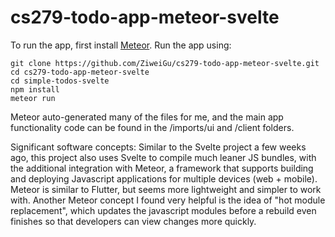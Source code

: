 # cs279-todo-app-meteor-svelte

To run the app, first install [Meteor](https://docs.meteor.com/install.html).
Run the app using:
```
git clone https://github.com/ZiweiGu/cs279-todo-app-meteor-svelte.git
cd cs279-todo-app-meteor-svelte
cd simple-todos-svelte
npm install
meteor run
```

Meteor auto-generated many of the files for me, and the main app functionality code
can be found in the /imports/ui and /client folders.


Significant software concepts: Similar to the Svelte project a few weeks ago, 
this project also uses Svelte to compile much leaner JS bundles, with the 
additional integration with Meteor, a framework that supports building and deploying
Javascript applications for multiple devices (web + mobile). Meteor is similar to 
Flutter, but seems more lightweight and simpler to work with. Another Meteor concept 
I found very helpful is the idea of "hot module replacement", which updates the 
javascript modules before a rebuild even finishes so that developers can view changes
more quickly. 